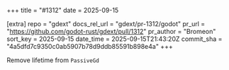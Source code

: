 +++
title = "#1312"
date = 2025-09-15

[extra]
repo = "gdext"
docs_rel_url = "gdext/pr-1312/godot"
pr_url = "https://github.com/godot-rust/gdext/pull/1312"
pr_author = "Bromeon"
sort_key = 2025-09-15
date_time = 2025-09-15T21:43:20Z
commit_sha = "4a5dfd7c9350c0ab5907b78d9ddb85591b898e4a"
+++

Remove lifetime from `PassiveGd`
